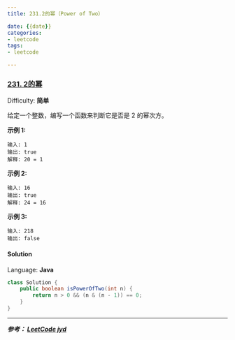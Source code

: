 ```yaml
---
title: 231.2的幂（Power of Two）

date: {{date}}
categories:
- leetcode
tags:
- leetcode

---
```

### [231\. 2的幂](https://leetcode-cn.com/problems/power-of-two/)

Difficulty: **简单**


给定一个整数，编写一个函数来判断它是否是 2 的幂次方。

**示例 1:**

```
输入: 1
输出: true
解释: 20 = 1
```

**示例 2:**

```
输入: 16
输出: true
解释: 24 = 16
```

**示例 3:**

```
输入: 218
输出: false
```


#### Solution

Language: **Java**

```java
class Solution {
    public boolean isPowerOfTwo(int n) {
        return n > 0 && (n & (n - 1)) == 0;
    }
}
```

---
***参考：
[LeetCode](https://leetcode-cn.com/problems/power-of-two/submissions/)
[jyd](https://leetcode-cn.com/problems/power-of-two/solution/power-of-two-er-jin-zhi-ji-jian-by-jyd/)***

